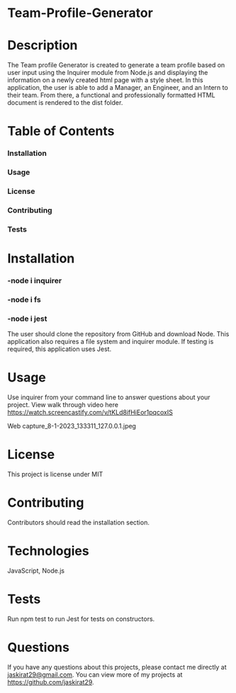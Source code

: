 # Team-Profile-Generator

# Description
The Team profile Generator is created to generate a team profile based on user input using the Inquirer module from Node.js and 
displaying the information on a newly created html page with a style sheet. In this application, the user is able to add a Manager, 
an Engineer, and an Intern to their team. From there, a functional and professionally formatted HTML document is rendered to the dist folder.

# Table of Contents
### Installation
### Usage
### License
### Contributing
### Tests

# Installation
### -node i inquirer
### -node i fs 
### -node i jest
The user should clone the repository from GitHub and download Node. 
This application also requires a file system and inquirer module. 
If testing is required, this application uses Jest.

# Usage
Use inquirer from your command line to answer questions about your project. View walk through video here
https://watch.screencastify.com/v/tKLd8ifHiEor1pqcoxIS

Web capture_8-1-2023_133311_127.0.0.1.jpeg

# License
This project is license under MIT

# Contributing
Contributors should read the installation section.

# Technologies
JavaScript, Node.js

# Tests
Run npm test to run Jest for tests on constructors.

# Questions
If you have any questions about this projects, please contact me directly at jaskirat29@gmail.com. You can view more of my projects at https://github.com/jaskirat29.
